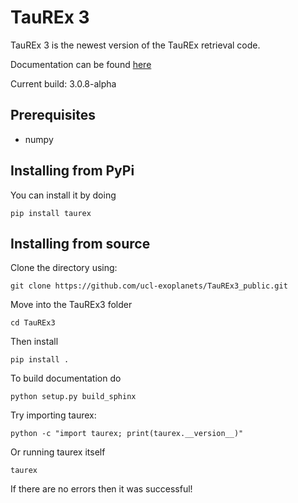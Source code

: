 # TauREx 3
TauREx 3 is the newest version of the TauREx retrieval code.

Documentation can be found [here](https://taurex3-public.readthedocs.io/en/latest/)

Current build: 3.0.8-alpha

## Prerequisites

* numpy



## Installing from PyPi


You can install it by doing

```
pip install taurex
```


## Installing from source


Clone the directory using:

```
git clone https://github.com/ucl-exoplanets/TauREx3_public.git
```

Move into the TauREx3 folder

```
cd TauREx3
```

Then install

```
pip install .
```

To build documentation do

```
python setup.py build_sphinx
```


Try importing taurex:

```
python -c "import taurex; print(taurex.__version__)"
```

Or running taurex itself

```
taurex
```

If there are no errors then it was successful!